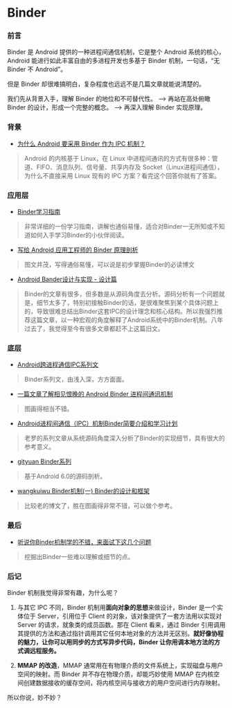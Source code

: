 # Binder
### 前言

Binder 是 Android 提供的一种进程间通信机制，它是整个 Android 系统的核心，Android 能进行如此丰富自由的多进程开发也多基于 Binder 机制，一句话，“无 Binder 不 Android”。 

但是 Binder 却很难搞明白，复杂程度也远远不是几篇文章就能说清楚的。

我们先从背景入手，理解 Binder 的地位和不可替代性。 --> 再站在高处俯瞰 Binder 的设计，形成一个完整的概念。 --> 再深入理解 Binder 实现原理。

### 背景

- [为什么 Android 要采用 Binder 作为 IPC 机制？](https://www.zhihu.com/question/39440766)
> Android 的内核基于 Linux，在 Linux 中进程间通讯的方式有很多种：管道、FIFO、消息队列、信号量、共享内存及 Socket（Linux进程间通信），为什么不直接采用 Linux 现有的 IPC 方案？看完这个回答你就有了答案。

### 应用层

- [Binder学习指南](http://weishu.me/2016/01/12/binder-index-for-newer/)
> 非常详细的一份学习指南，讲解也通俗易懂，适合对Binder一无所知或不知道如何入手学习Binder的小伙伴阅读。

- [写给 Android 应用工程师的 Binder 原理剖析](https://juejin.im/post/5acccf845188255c3201100f)
> 图文并茂，写得通俗易懂，可以说是初步掌握Binder的必读博文

- [Android Bander设计与实现 - 设计篇](https://blog.csdn.net/universus/article/details/6211589)
> Binder的文章有很多，但多数是从源码角度去分析。源码分析有一个问题就是，细节太多了，特别初接触Binder的话，是很难聚焦到某个具体问题上的，导致很难总结出Binder这套IPC的设计理念和核心结构。所以我强烈推荐这篇文章，以一种宏观的角度解释了Android系统中的Binder机制。八年过去了，我觉得至今有很多文章都赶不上这篇旧文。

### 底层

- [Android跨进程通信IPC系列文](https://www.jianshu.com/p/36b488863bc0)
> Binder系列文，由浅入深，方方面面。

- [一篇文章了解相见恨晚的 Android Binder 进程间通讯机制](https://blog.csdn.net/freekiteyu/article/details/70082302)
> 图画得相当不错。

- [Android进程间通信（IPC）机制Binder简要介绍和学习计划](https://blog.csdn.net/luoshengyang/article/details/6618363)
> 老罗的系列文章从系统源码角度深入分析了Binder的实现细节，具有很大的参考意义。

- [gityuan Binder系列](http://gityuan.com/2015/10/31/binder-prepare/)
> 基于Android 6.0的源码剖析。

- [wangkuiwu Binder机制(一) Binder的设计和框架](http://wangkuiwu.github.io/2014/09/01/Binder-Introduce/#anchor2_2_2)
> 比较老的博文了，胜在图画得非常不错，可以做个参考。

### 最后

- [听说你Binder机制学的不错，来面试下这几个问题](https://www.jianshu.com/p/adaa1a39a274)
> 挖掘出Binder一些难以理解或细节的点。

### 后记

Binder 机制我觉得非常有趣，为什么呢？

1. 与其它 IPC 不同，Binder 机制用**面向对象的思想**来做设计，Binder 是一个实体位于 Server，引用位于 Client 的对象，该对象提供了一套方法用以实现对 Server 的请求，就象类的成员函数。那在 Client 看来，通过 Binder 引用调用其提供的方法和通过指针调用其它任何本地对象的方法并无区别。**就好像协程的魅力，让你可以用同步的方式写异步代码，Binder 让你用调本地方法的方式调远程服务。**

2. **MMAP 的改造**，MMAP 通常用在有物理介质的文件系统上，实现磁盘与用户空间的映射。而 Binder 并不存在物理介质，却能巧妙使用 MMAP 在内核空间创建数据接收的缓存空间，将内核空间与接收方的用户空间进行内存映射。

所以你说，妙不妙？
